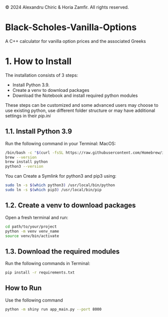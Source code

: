 © 2024 Alexandru Chiric & Horia Zamfir. All rights reserved.

# Black-Scholes-Vanilla-Options
 A C++ calculator for vanilla option prices and the associated Greeks

# 1. How to Install
The installation consists of 3 steps:
* Install Python 3.9.
* Create a venv to download packages
* Download the Notebook and install required python modules

These steps can be customized and some advanced users may choose to use existing python, use different folder structure or may have additional settings in their _pip.ini_

## 1.1. Install Python 3.9
Run the following command in your Terminal:
MacOS:

```bash
/bin/bash -c "$(curl -fsSL https://raw.githubusercontent.com/Homebrew/install/HEAD/install.sh)"
brew --version
brew install python
python3 --version
```

You can Create a Symlink for python3 and pip3 using:
```bash
sudo ln -s $(which python3) /usr/local/bin/python
sudo ln -s $(which pip3) /usr/local/bin/pip
```

## 1.2. Create a venv to download packages
Open a fresh terminal and run:
```bash
cd path/to/your/project
python -m venv venv_name
source venv/bin/activate
```

## 1.3. Download the required modules
Run the following commands in Terminal:
```bash
pip install -r requirements.txt
```

## How to Run 
Use the following command
```bash
python -m shiny run app_main.py --port 8000
```

